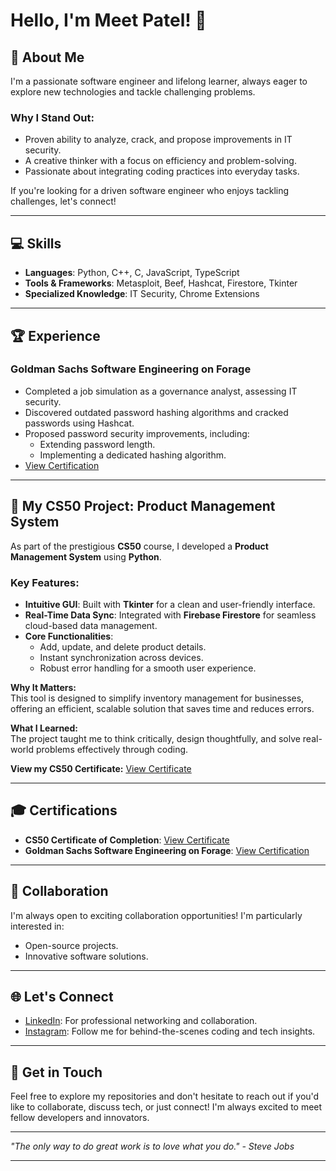 # Hello, I'm Meet Patel! 👋

## 🚀 About Me  
I'm a passionate software engineer and lifelong learner, always eager to explore new technologies and tackle challenging problems.  

### Why I Stand Out:  
- Proven ability to analyze, crack, and propose improvements in IT security.  
- A creative thinker with a focus on efficiency and problem-solving.  
- Passionate about integrating coding practices into everyday tasks.  

If you're looking for a driven software engineer who enjoys tackling challenges, let's connect!  

---

## 💻 Skills  
- **Languages**: Python, C++, C, JavaScript, TypeScript   
- **Tools & Frameworks**: Metasploit, Beef, Hashcat, Firestore, Tkinter  
- **Specialized Knowledge**: IT Security, Chrome Extensions  

---

## 🏆 Experience  

### **Goldman Sachs Software Engineering on Forage**  
- Completed a job simulation as a governance analyst, assessing IT security.  
- Discovered outdated password hashing algorithms and cracked passwords using Hashcat.  
- Proposed password security improvements, including:  
  - Extending password length.  
  - Implementing a dedicated hashing algorithm.  
- [View Certification](https://bit.ly/3YBF86N)  

---

## 🌟 My CS50 Project: Product Management System  

As part of the prestigious **CS50** course, I developed a **Product Management System** using **Python**.  

### Key Features:  
- **Intuitive GUI**: Built with **Tkinter** for a clean and user-friendly interface.  
- **Real-Time Data Sync**: Integrated with **Firebase Firestore** for seamless cloud-based data management.  
- **Core Functionalities**:  
  - Add, update, and delete product details.  
  - Instant synchronization across devices.  
  - Robust error handling for a smooth user experience.  

**Why It Matters:**  
This tool is designed to simplify inventory management for businesses, offering an efficient, scalable solution that saves time and reduces errors.  

**What I Learned:**  
The project taught me to think critically, design thoughtfully, and solve real-world problems effectively through coding.  

**View my CS50 Certificate:** [View Certificate](https://certificates.cs50.io/9e6b6560-12ab-42ff-9b1e-4567953d1e94.pdf?size=letter)  

---

## 🎓 Certifications  

- **CS50 Certificate of Completion**: [View Certificate](https://certificates.cs50.io/9e6b6560-12ab-42ff-9b1e-4567953d1e94.pdf?size=letter)  
- **Goldman Sachs Software Engineering on Forage**: [View Certification](https://bit.ly/3YBF86N)  

---

## 👥 Collaboration  

I'm always open to exciting collaboration opportunities! I'm particularly interested in:  
- Open-source projects.  
- Innovative software solutions.  

---

## 🌐 Let's Connect  

- [LinkedIn](https://bit.ly/3NELCvd): For professional networking and collaboration.  
- [Instagram](https://bit.ly/3UMUbsb): Follow me for behind-the-scenes coding and tech insights.  

---

## 🤝 Get in Touch  

Feel free to explore my repositories and don't hesitate to reach out if you'd like to collaborate, discuss tech, or just connect! I'm always excited to meet fellow developers and innovators.  

---

*"The only way to do great work is to love what you do." - Steve Jobs*  

---  
